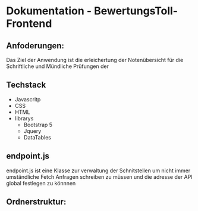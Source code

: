 # Dokumentation - BewertungsToll-Frontend

## Anfoderungen:

Das Ziel der Anwendung ist die erleichertung der Notenübersicht für die Schriftliche und Mündliche Prüfungen der

## Techstack

- Javascritp
- CSS
- HTML
- librarys
  - Bootstrap 5
  - Jquery
  - DataTables

## endpoint.js

endpoint.js ist eine Klasse zur verwaltung der Schnitstellen um nicht immer umständliche Fetch Anfragen schreiben zu müssen und die adresse der API global festlegen zu könnnen

## Ordnerstruktur:
